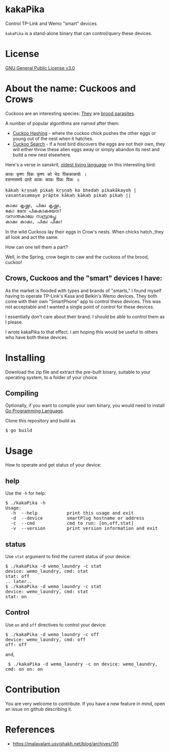# kakaPika 
Control TP-Link and Wemo "smart" devices.

<code>kakaPika</code> is a stand-alone binary that can control/query these devices.
# License 
[GNU General Public License v3.0](https://www.gnu.org/licenses/gpl-3.0.txt)

# About the name: Cuckoos and Crows 

Cuckoos are an interesting species: [They](https://www.calacademy.org/explore-science/cuckoo-for-crows)  are [brood parasites](https://en.wikipedia.org/wiki/Brood_parasite).

A number of popular algorithms are named after them: 
* [Cuckoo Hashing](https://en.wikipedia.org/wiki/Cuckoo_hashing) - where the cuckoo chick pushes the other eggs or young out of the nest when it hatches. 
* [Cuckoo Search](https://en.wikipedia.org/wiki/Cuckoo_search) - if a host bird discovers the eggs are not their own, they will either throw these alien eggs away or simply abandon its nest and build a new nest elsewhere.


Here's a verse in sanskrit, [oldest living language](https://www.wisdomlib.org/sanskrit/quote/mss/subhashita-9283) on this interesting bird:

<pre>
काकः कृष्णः पिकः कृष्णः को भेदः पिककाकयोः । 
वसन्तसमये प्राप्ते काकः काकः पिकः पिकः ॥

kākaḥ kṛṣṇaḥ pikaḥ kṛṣṇaḥ ko bhedaḥ pikakākayoḥ |
vasantasamaye prāpte kākaḥ kākaḥ pikaḥ pikaḥ ||

കാകഃ കൃഷ്ണഃ, പികഃ കൃഷ്ണഃ,
കോ ഭേദഃ പികകാകയോഃ?
വസന്തകാലേ സമ്പ്രാപ്തേ
കാകഃ കാകഃ, പികഃ പികഃ! 
</pre>


In the wild Cuckoos lay their eggs in Crow's nests. When chicks hatch.,they all look and act the same. 

How can one tell them a part?

Well, in the Spring, crow begin to caw and the cuckoos of the brood, cuckoo!

## Crows, Cuckoos and the "smart" devices I have:

As the market is flooded with types and brands of "smarts," I found myself having to operate TP-Link's Kasa and Belkin's Wemo devices. They both come with their own "SmartPhone" app to control these devices. This was not acceptable and I wanted a single point of control for these devices. 

I essentially don't care about their brand. I should be able to control them as I please.

I wrote kakaPika to that effect. I am hoping this would be useful to others who have both these devices. 

# Installing
Download the zip file and extract the pre-built binary, suitable to your operating system, to a folder of your choice. 
## Compiling
Optionally, if you want to compile your own binary, you would need to install [Go Programming Language](https://golang.org/).

Clone this repository and build as
<pre>
$ go build </pre>

# Usage 
How to operate and get status of your device:
## help
Use the <code>-h</code> for help:
<pre>
$ ./kakaPika -h
Usage: 
  -h  --help           print this usage and exit
  -d  --device         smartPlug hostname or address
  -c  --cmd            cmd to run: [on,off,stat]
  -v  --version        print version information and exit
</pre>

## status 
Use <code>stat</code> argument to find the current status of your device:
<pre>
$ ./kakaPika -d wemo_laundry -c stat 
device: wemo_laundry, cmd: stat
stat: off
.. later..
$ ./kakaPika -d wemo_laundry -c stat 
device: wemo_laundry, cmd: stat
stat: on
</pre>
## Control
Use <code>on</code> and <code>off</code> directives to control your device:
<pre>
$ ./kakaPika -d wemo_laundry -c off
device: wemo_laundry, cmd: off
off: off
</pre>
and,<pre>
$ ./kakaPika -d wemo_laundry -c on
device: wemo_laundry, cmd: on
on: on
</pre>
# Contribution
You are very welcome to contribute. If you have a new feature in mind, open an issue on github describing it. 

# References
* https://malayalam.usvishakh.net/blog/archives/191
